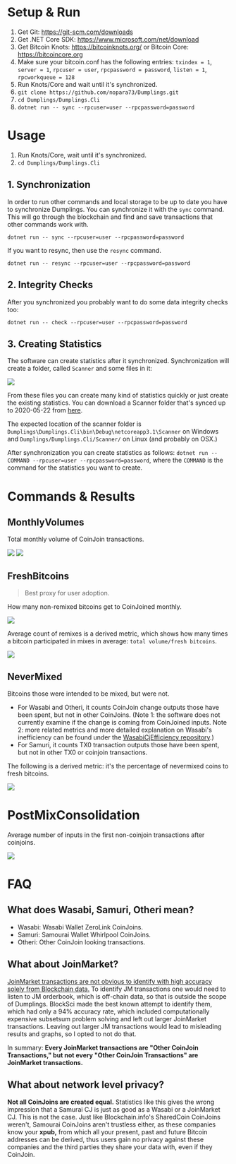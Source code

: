 # Setup & Run

1. Get Git: https://git-scm.com/downloads
1. Get .NET Core SDK: https://www.microsoft.com/net/download
1. Get Bitcoin Knots: https://bitcoinknots.org/ or Bitcoin Core: https://bitcoincore.org 
1. Make sure your bitcoin.conf has the following entries: `txindex = 1`, `server = 1`, `rpcuser = user`, `rpcpassword = password`, `listen = 1`, `rpcworkqueue = 128`
1. Run Knots/Core and wait until it's synchronized.
1. `git clone https://github.com/nopara73/Dumplings.git`
1. `cd Dumplings/Dumplings.Cli`
1. `dotnet run -- sync --rpcuser=user --rpcpassword=password`

# Usage

1. Run Knots/Core, wait until it's synchronized.
1. `cd Dumplings/Dumplings.Cli`

## 1. Synchronization

In order to run other commands and local storage to be up to date you have to synchronize Dumplings. You can synchronize it with the `sync` command. This will go through the blockchain and find and save transactions that other commands work with.

`dotnet run -- sync --rpcuser=user --rpcpassword=password`

If you want to resync, then use the `resync` command.

`dotnet run -- resync --rpcuser=user --rpcpassword=password`

## 2. Integrity Checks

After you synchronized you probably want to do some data integrity checks too:

`dotnet run -- check --rpcuser=user --rpcpassword=password`

## 3. Creating Statistics

The software can create statistics after it synchronized. Synchronization will create a folder, called `Scanner` and some files in it:

![](https://i.imgur.com/h7qhWRA.png)

From these files you can create many kind of statistics quickly or just create the existing statistics. You can download a Scanner folder that's synced up to 2020-05-22 from [here](https://drive.google.com/open?id=1IFugzv9DT8GSztw8piS3kAB2eRolhS_t).

The expected location of the scanner folder is `Dumplings\Dumplings.Cli\bin\Debug\netcoreapp3.1\Scanner` on Windows and `Dumplings/Dumplings.Cli/Scanner/` on Linux (and probably on OSX.)

After synchronization you can create statistics as follows: `dotnet run -- COMMAND --rpcuser=user --rpcpassword=password`, where the `COMMAND` is the command for the statistics you want to create.

# Commands & Results

## MonthlyVolumes

Total monthly volume of CoinJoin transactions.

![](https://i.imgur.com/RG5rfmD.png)
![](https://i.imgur.com/edcV7Vg.png)

## FreshBitcoins

> Best proxy for user adoption.

How many non-remixed bitcoins get to CoinJoined monthly.

![](https://i.imgur.com/IPg0F8c.png)

Average count of remixes is a derived metric, which shows how many times a bitcoin participated in mixes in average: `total volume/fresh bitcoins`.

![](https://i.imgur.com/8MlTyWr.png)

## NeverMixed

Bitcoins those were intended to be mixed, but were not.

- For Wasabi and Otheri, it counts CoinJoin change outputs those have been spent, but not in other CoinJoins. (Note 1: the software does not currently examine if the change is coming from CoinJoined inputs. Note 2: more related metrics and more detailed explanation on Wasabi's inefficiency can be found under the [WasabiCjEfficiency repository](https://github.com/nopara73/WasabiCjEfficiency).)
- For Samuri, it counts TX0 transaction outputs those have been spent, but not in other TX0 or coinjoin transactions.

The following is a derived metric: it's the percentage of nevermixed coins to fresh bitcoins.

![](https://i.imgur.com/aGD81yP.png)

# PostMixConsolidation

Average number of inputs in the first non-coinjoin transactions after coinjoins.

![](https://i.imgur.com/GT2pwu9.png)

# FAQ

## What does Wasabi, Samuri, Otheri mean?

- Wasabi: Wasabi Wallet ZeroLink CoinJoins.
- Samuri: Samourai Wallet Whirlpool CoinJoins.
- Otheri: Other CoinJoin looking transactions.

## What about JoinMarket?

[JoinMarket transactions are not obvious to identify with high accuracy solely from Blockchain data.](https://github.com/nopara73/WasabiVsSamourai/issues/2) To identify JM transactions one would need to listen to JM orderbook, which is off-chain data, so that is outside the scope of Dumplings. BlockSci made the best known attempt to identify them, which had only a 94% accuracy rate, which included computationally expensive subsetsum problem solving and left out larger JoinMarket transactions. Leaving out larger JM transactions would lead to misleading results and graphs, so I opted to not do that.

In summary: **Every JoinMarket transactions are "Other CoinJoin Transactions," but not every "Other CoinJoin Transactions" are JoinMarket transactions.**

## What about network level privacy?

**Not all CoinJoins are created equal.** Statistics like this gives the wrong impression that a Samurai CJ is just as good as a Wasabi or a JoinMarket CJ. This is not the case. Just like Blockchain.info's SharedCoin CoinJoins weren't, Samourai CoinJoins aren't trustless either, as these companies know your **xpub,** from which all your present, past and future Bitcoin addresses can be derived, thus users gain no privacy against these companies and the third parties they share your data with, even if they CoinJoin.

